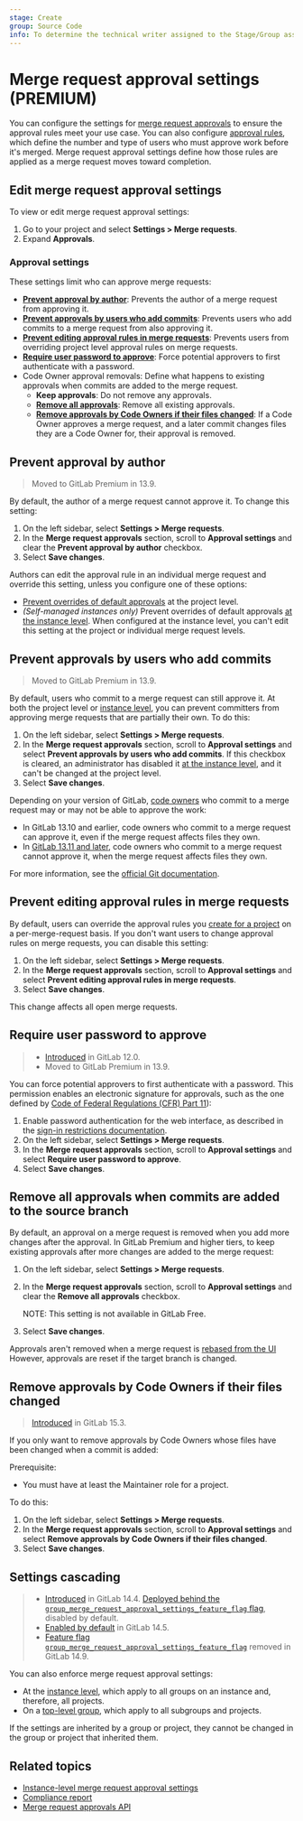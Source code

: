 ```yaml
---
stage: Create
group: Source Code
info: To determine the technical writer assigned to the Stage/Group associated with this page, see https://about.gitlab.com/handbook/product/ux/technical-writing/#assignments
---
```


# Merge request approval settings **(PREMIUM)**

You can configure the settings for [merge request approvals](index.md) to
ensure the approval rules meet your use case. You can also configure
[approval rules](rules.md), which define the number and type of users who must
approve work before it's merged. Merge request approval settings define how
those rules are applied as a merge request moves toward completion.

## Edit merge request approval settings

To view or edit merge request approval settings:

1. Go to your project and select **Settings > Merge requests**.
1. Expand **Approvals**.

### Approval settings

These settings limit who can approve merge requests:

- [**Prevent approval by author**](#prevent-approval-by-author):
  Prevents the author of a merge request from approving it.
- [**Prevent approvals by users who add commits**](#prevent-approvals-by-users-who-add-commits):
  Prevents users who add commits to a merge request from also approving it.
- [**Prevent editing approval rules in merge requests**](#prevent-editing-approval-rules-in-merge-requests):
  Prevents users from overriding project level approval rules on merge requests.
- [**Require user password to approve**](#require-user-password-to-approve):
  Force potential approvers to first authenticate with a password.
- Code Owner approval removals: Define what happens to existing approvals when
  commits are added to the merge request.
  - **Keep approvals**: Do not remove any approvals.
  - [**Remove all approvals**](#remove-all-approvals-when-commits-are-added-to-the-source-branch):
    Remove all existing approvals.
  - [**Remove approvals by Code Owners if their files changed**](#remove-approvals-by-code-owners-if-their-files-changed):
    If a Code Owner approves a merge request, and a later commit changes files
    they are a Code Owner for, their approval is removed.

## Prevent approval by author

> Moved to GitLab Premium in 13.9.

By default, the author of a merge request cannot approve it. To change this setting:

1. On the left sidebar, select **Settings > Merge requests**.
1. In the **Merge request approvals** section, scroll to **Approval settings** and
   clear the **Prevent approval by author** checkbox.
1. Select **Save changes**.

Authors can edit the approval rule in an individual merge request and override
this setting, unless you configure one of these options:

- [Prevent overrides of default approvals](#prevent-editing-approval-rules-in-merge-requests) at
  the project level.
- *(Self-managed instances only)* Prevent overrides of default approvals
  [at the instance level](../../../admin_area/merge_requests_approvals.md). When configured
  at the instance level, you can't edit this setting at the project or individual
  merge request levels.

## Prevent approvals by users who add commits

> Moved to GitLab Premium in 13.9.

By default, users who commit to a merge request can still approve it. At both
the project level or [instance level](../../../admin_area/merge_requests_approvals.md),
you can prevent committers from approving merge requests that are partially
their own. To do this:

1. On the left sidebar, select **Settings > Merge requests**.
1. In the **Merge request approvals** section, scroll to **Approval settings** and
   select **Prevent approvals by users who add commits**.
   If this checkbox is cleared, an administrator has disabled it
   [at the instance level](../../../admin_area/merge_requests_approvals.md), and
   it can't be changed at the project level.
1. Select **Save changes**.

Depending on your version of GitLab, [code owners](../../codeowners/index.md) who commit
to a merge request may or may not be able to approve the work:

- In GitLab 13.10 and earlier, code owners who commit
  to a merge request can approve it, even if the merge request affects files they own.
- In [GitLab 13.11 and later](https://gitlab.com/gitlab-org/gitlab/-/issues/331548),
  code owners who commit
  to a merge request cannot approve it, when the merge request affects files they own.

For more information, see the [official Git documentation](https://git-scm.com/book/en/v2/Git-Basics-Viewing-the-Commit-History).

## Prevent editing approval rules in merge requests

By default, users can override the approval rules you [create for a project](rules.md)
on a per-merge-request basis. If you don't want users to change approval rules
on merge requests, you can disable this setting:

1. On the left sidebar, select **Settings > Merge requests**.
1. In the **Merge request approvals** section, scroll to **Approval settings** and
   select **Prevent editing approval rules in merge requests**.
1. Select **Save changes**.

This change affects all open merge requests.

## Require user password to approve

> - [Introduced](https://gitlab.com/gitlab-org/gitlab/-/issues/5981) in GitLab 12.0.
> - Moved to GitLab Premium in 13.9.

You can force potential approvers to first authenticate with a password. This
permission enables an electronic signature for approvals, such as the one defined by
[Code of Federal Regulations (CFR) Part 11](https://www.accessdata.fda.gov/scripts/cdrh/cfdocs/cfcfr/CFRSearch.cfm?CFRPart=11&showFR=1&subpartNode=21:1.0.1.1.8.3)):

1. Enable password authentication for the web interface, as described in the
   [sign-in restrictions documentation](../../../admin_area/settings/sign_in_restrictions.md#password-authentication-enabled).
1. On the left sidebar, select **Settings > Merge requests**.
1. In the **Merge request approvals** section, scroll to **Approval settings** and
   select **Require user password to approve**.
1. Select **Save changes**.

## Remove all approvals when commits are added to the source branch

By default, an approval on a merge request is removed when you add more changes
after the approval. In GitLab Premium and higher tiers, to keep existing approvals
after more changes are added to the merge request:

1. On the left sidebar, select **Settings > Merge requests**.
1. In the **Merge request approvals** section, scroll to **Approval settings** and
   clear the **Remove all approvals** checkbox.

   NOTE:
   This setting is not available in GitLab Free.

1. Select **Save changes**.

Approvals aren't removed when a merge request is [rebased from the UI](../methods/index.md#rebasing-in-semi-linear-merge-methods)
However, approvals are reset if the target branch is changed.

## Remove approvals by Code Owners if their files changed

> [Introduced](https://gitlab.com/gitlab-org/gitlab/-/merge_requests/90578) in GitLab 15.3.

If you only want to remove approvals by Code Owners whose files have been changed when a commit is added:

Prerequisite:

- You must have at least the Maintainer role for a project.

To do this:

1. On the left sidebar, select **Settings > Merge requests**.
1. In the **Merge request approvals** section, scroll to **Approval settings** and
   select **Remove approvals by Code Owners if their files changed**.
1. Select **Save changes**.

## Settings cascading

> - [Introduced](https://gitlab.com/gitlab-org/gitlab/-/issues/285410) in GitLab 14.4. [Deployed behind the `group_merge_request_approval_settings_feature_flag` flag](../../../../administration/feature_flags.md), disabled by default.
> - [Enabled by default](https://gitlab.com/gitlab-org/gitlab/-/issues/285410) in GitLab 14.5.
> - [Feature flag `group_merge_request_approval_settings_feature_flag`](https://gitlab.com/gitlab-org/gitlab/-/issues/343872) removed in GitLab 14.9.

You can also enforce merge request approval settings:

- At the [instance level](../../../admin_area/merge_requests_approvals.md), which apply to all groups
  on an instance and, therefore, all projects.
- On a [top-level group](../../../group/manage.md#group-merge-request-approval-settings), which apply to all subgroups
  and projects.

If the settings are inherited by a group or project, they cannot be changed in the group or project
that inherited them.

## Related topics

- [Instance-level merge request approval settings](../../../admin_area/merge_requests_approvals.md)
- [Compliance report](../../../compliance/compliance_report/index.md)
- [Merge request approvals API](../../../../api/merge_request_approvals.md)
